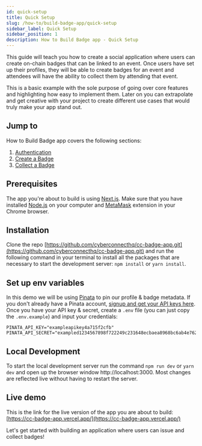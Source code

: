 ```yaml
---
id: quick-setup
title: Quick Setup
slug: /how-to/build-badge-app/quick-setup
sidebar_label: Quick Setup
sidebar_position: 1
description: How to Build Badge app - Quick Setup
---
```


This guide will teach you how to create a social application where users can create on-chain badges that can be linked to an event. Once users have set up their profiles, they will be able to create badges for an event and attendees will have the ability to collect them by attending that event.

This is a basic example with the sole purpose of going over core features and highlighting how easy to implement them. Later on you can extrapolate and get creative with your project to create different use cases that would truly make your app stand out.

## Jump to

How to Build Badge app covers the following sections:

1. [Authentication](/how-to/build-badge-app/authentication)
2. [Create a Badge](/how-to/build-badge-app/create-a-badge)
3. [Collect a Badge](/how-to/build-badge-app/collect-a-badge)

## Prerequisites

The app you're about to build is using [Next.js](https://nextjs.org/). Make sure that you have installed [Node.js](https://nodejs.org/en/download/) on your computer and [MetaMask](https://metamask.io/) extension in your Chrome browser.

## Installation

Clone the repo [https://github.com/cyberconnecthq/cc-badge-app.git](https://github.com/cyberconnecthq/cc-badge-app.git) and run the following command in your terminal to install all the packages that are necessary to start the development server: `npm install` or `yarn install`.

## Set up env variables

In this demo we will be using [Pinata](https://www.pinata.cloud/) to pin our profile & badge metadata. If you don't already have a Pinata account, [signup and get your API keys here](https://docs.pinata.cloud/master).
Once you have your API key & secret, create a `.env` file (you can just copy the `.env.example`) and input your credentials:

```
PINATA_API_KEY="exampleapikey4a715f2cfb"
PINATA_API_SECRET="exampled1234567898f722249c231648ecbaea8968bc6ab4e762cdcea2dd8d335"
```

## Local Development

To start the local development server run the command `npm run dev` or `yarn dev` and open up the browser window http://localhost:3000. Most changes are reflected live without having to restart the server.

## Live demo

This is the link for the live version of the app you are about to build: [https://cc-badge-app.vercel.app/](https://cc-badge-app.vercel.app/)

Let's get started with building an application where users can issue and collect badges!
